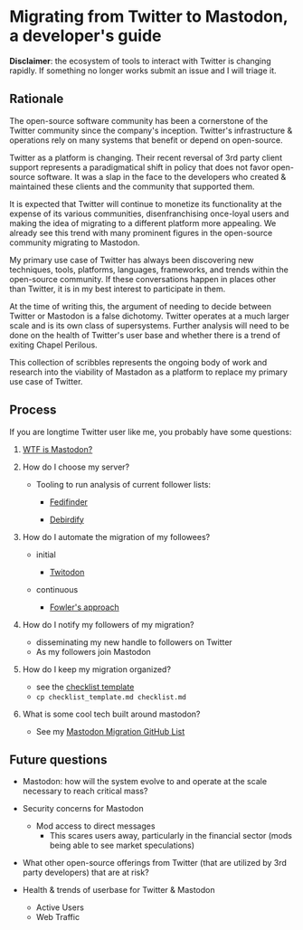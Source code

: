 # Migrating from Twitter to Mastodon, a developer's guide

**Disclaimer**: the ecosystem of tools to interact with Twitter is changing rapidly. If something no longer works submit an issue and I will triage it.

## Rationale

The open-source software community has been a cornerstone of the Twitter community since the company's inception. Twitter's infrastructure & operations rely on many systems that benefit or depend on open-source. 

Twitter as a platform is changing. Their recent reversal of 3rd party client support represents a paradigmatical shift in policy that does not favor open-source software. It was a slap in the face to the developers who created & maintained these clients and the community that supported them.

It is expected that Twitter will continue to monetize its functionality at the expense of its various communities, disenfranchising once-loyal users and making the idea of migrating to a different platform more appealing. We already see this trend with many prominent figures in the open-source community migrating to Mastodon.

My primary use case of Twitter has always been discovering new techniques, tools, platforms, languages, frameworks, and trends within the open-source community. If these conversations happen in places other than Twitter, it is in my best interest to participate in them.

At the time of writing this, the argument of needing to decide between Twitter or Mastodon is a false dichotomy. Twitter operates at a much larger scale and is its own class of supersystems.  Further analysis will need to be done on the health of Twitter's user base and whether there is a trend of exiting Chapel Perilous.

This collection of scribbles represents the ongoing body of work and research into the viability of Mastadon as a platform to replace my primary use case of Twitter.

## Process

If you are longtime Twitter user like me, you probably have some questions:

1. [WTF is Mastodon?](https://docs.joinmastodon.org/) 
2. How do I choose my server?

   - Tooling to run analysis of current follower lists:

     - [Fedifinder](https://github.com/lucahammer/fedifinder)

     - [Debirdify](https://github.com/pruvisto/debirdify)
3. How do I automate the migration of my followees?

   - initial
     - [Twitodon](https://twitodon.com/)

   - continuous
     - [Fowler's approach](https://twitter.com/martinfowler/status/1616074839537684480)
4. How do I notify my followers of my migration?

   - disseminating my new handle to followers on Twitter
   - As my followers join Mastodon
5. How do I keep my migration organized?
   - see the [checklist template](https://github.com/aloutfi/twitter_to_mastodon/blob/main/checklist_template.md)
   - `cp checklist_template.md checklist.md`

6. What is some cool tech built around mastodon?
   - See my [Mastodon Migration GitHub List](https://github.com/stars/aloutfi/lists/mastodon-migration)



## Future questions

- Mastodon: how will the system evolve to and operate at the scale necessary to reach critical mass?

- Security concerns for Mastodon
  - Mod access to direct messages
    - This scares users away, particularly in the financial sector (mods being able to see market speculations)
- What other open-source offerings from Twitter (that are utilized by 3rd party developers) that are at risk?

- Health & trends of userbase for Twitter & Mastodon
  - Active Users
  - Web Traffic